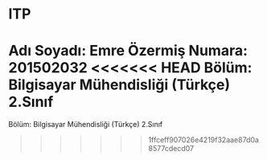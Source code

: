 # ITP
Adı Soyadı: Emre Özermiş
Numara: 201502032
<<<<<<< HEAD
Bölüm: Bilgisayar Mühendisliği (Türkçe) 2.Sınıf
=======
Bölüm: Bilgisayar Mühendisliği (Türkçe) 2.Sınıf
>>>>>>> 1ffceff907026e4219f32aae87d0a8577cdecd07
